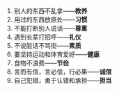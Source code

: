 1. 别人的东西不乱拿——**教养**
2. 用过的东西放原处——**习惯**
3. 不能打断别人说话——**尊重**
4. 遇到长辈打招呼——**礼仪**
5. 不说脏话不骂街——**素质**
6. 要坚持运动和体育爱好——**健康**
7. 食物不浪费——**节俭**
8. 言而有信，言必信，行必果——**诚信**
9. 自己犯错，勇于认错和承担——**担当**
